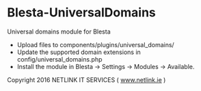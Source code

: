 # Blesta-UniversalDomains
Universal domains module for Blesta

* Upload files to components/plugins/universal_domains/
* Update the supported domain extensions in config/universal_domains.php
* Install the module in Blesta -> Settings -> Modules -> Available.

Copyright 2016 NETLINK IT SERVICES ( www.netlink.ie )

